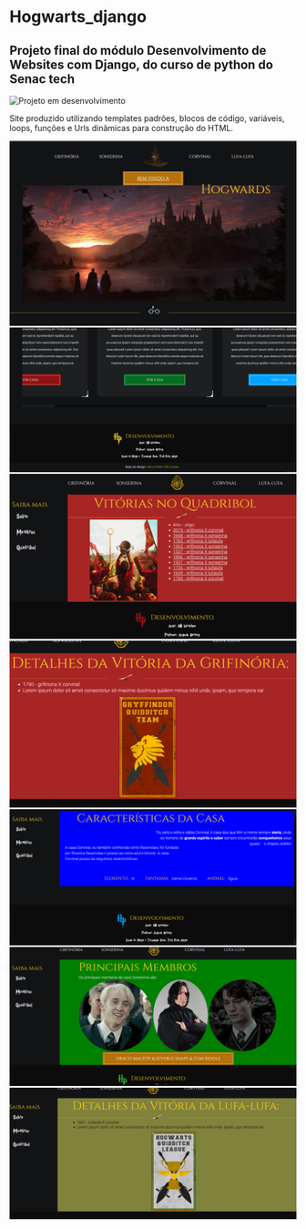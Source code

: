 # Hogwarts_django

## Projeto final do módulo Desenvolvimento de Websites com Django, do curso de python do Senac tech

![Projeto em desenvolvimento](http://img.shields.io/static/v1?label=STATUS&message=EM%20DESENVOLVIMENTO&color=GREEN&style=for-the-badge)

Site produzido utilizando templates padrões, blocos de código, variáveis, loops, funções e Urls dinâmicas para construção do HTML.

<img src="https://github.com/BWartchow/Hogwarts/blob/main/tela01.png">

<img src="https://github.com/BWartchow/Hogwarts/blob/main/tela02.png">

<img src="https://github.com/BWartchow/Hogwarts/blob/main/tela03.png">

<img src="https://github.com/BWartchow/Hogwarts/blob/main/tela04.png">

<img src="https://github.com/BWartchow/Hogwarts/blob/main/tela05.png">

<img src="https://github.com/BWartchow/Hogwarts/blob/main/tela06.png">

<img src="https://github.com/BWartchow/Hogwarts/blob/main/tela07.png">
